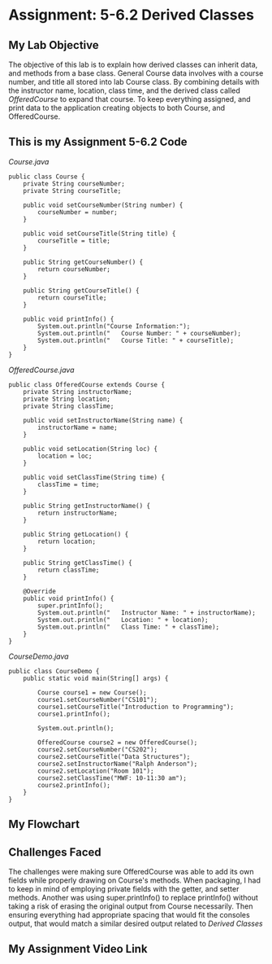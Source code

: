 # Assignment: 5-6.2 Derived Classes

## My Lab Objective

The objective of this lab is to explain how derived classes can inherit data, and methods from a base class. General Course data involves with a course number, and title all stored into lab Course class. By combining details with the instructor name, location, class time, and the derived class called *OfferedCourse* to expand that course. To keep everything assigned, and print data to the application creating objects to both Course, and OfferedCourse.

## This is my Assignment 5-6.2 Code

*Course.java*
```
public class Course {
    private String courseNumber;
    private String courseTitle;

    public void setCourseNumber(String number) {
        courseNumber = number;
    }

    public void setCourseTitle(String title) {
        courseTitle = title;
    }

    public String getCourseNumber() {
        return courseNumber;
    }

    public String getCourseTitle() {
        return courseTitle;
    }

    public void printInfo() {
        System.out.println("Course Information:");
        System.out.println("   Course Number: " + courseNumber);
        System.out.println("   Course Title: " + courseTitle);
    }
}
```

*OfferedCourse.java*
```
public class OfferedCourse extends Course {
    private String instructorName;
    private String location;
    private String classTime;

    public void setInstructorName(String name) {
        instructorName = name;
    }

    public void setLocation(String loc) {
        location = loc;
    }

    public void setClassTime(String time) {
        classTime = time;
    }

    public String getInstructorName() {
        return instructorName;
    }

    public String getLocation() {
        return location;
    }

    public String getClassTime() {
        return classTime;
    }

    @Override
    public void printInfo() {
        super.printInfo();
        System.out.println("   Instructor Name: " + instructorName);
        System.out.println("   Location: " + location);
        System.out.println("   Class Time: " + classTime);
    }
}
```

*CourseDemo.java*
```
public class CourseDemo {
    public static void main(String[] args) {

        Course course1 = new Course();
        course1.setCourseNumber("CS101");
        course1.setCourseTitle("Introduction to Programming");
        course1.printInfo();

        System.out.println();

        OfferedCourse course2 = new OfferedCourse();
        course2.setCourseNumber("CS202");
        course2.setCourseTitle("Data Structures");
        course2.setInstructorName("Ralph Anderson");
        course2.setLocation("Room 101");
        course2.setClassTime("MWF: 10-11:30 am");
        course2.printInfo();
    }
}

```

## My Flowchart


## Challenges Faced

The challenges were making sure OfferedCourse was able to add its own fields while properly drawing on Course's methods. When packaging, I had to keep in mind of employing private fields with the getter, and setter methods. Another was using super.printInfo() to replace printInfo() without taking a risk of erasing the original output from Course necessarily. Then ensuring everything had appropriate spacing that would fit the consoles output, that would match a similar desired output related to *Derived Classes*

## My Assignment Video Link
